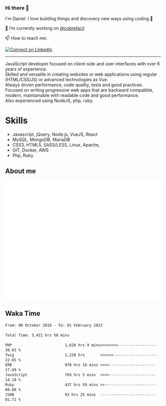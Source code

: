 ### Hi there 👋

I'm Daniel. I love building things and discovery new ways using coding :raised_hands: 

🔭 I’m currently working on [@cobrefacil](https://www.cobrefacil.com.br/)

📫 How to reach me:

[![Connect on LinkedIn](https://img.shields.io/badge/--linkedin?label=LinkedIn&logo=LinkedIn&style=social)](https://www.linkedin.com/in/daniel-cerverizzo/)

---

JavaScript developer focused on client-side and user interfaces with over 6 years of experience.  
Skilled and versatile in creating websites or web applications using regular (HTML/CSS/JS) or advanced technologies as Vue.  
Always driven performance, code quality, tests and good practices.  
 Focused on writing progressive web apps that are backward compatible, modern, maintainable with readable code and good performance.  
Also experienced using NodeJS, php, ruby. 


# Skills

 - Javascript, jQuery, Node.js, VueJS, React
 - MySQL, MongoDB, MariaDB    
 - CSS3, HTML5, SASS/LESS,  Linux, Apache,
 - GIT, Docker, AWS
 - Php, Ruby

## About me

![Metrics](/github-metrics.svg)

## Waka Time

<!--START_SECTION:waka-->

```text
From: 08 October 2018 - To: 01 February 2023

Total Time: 5,421 hrs 58 mins

PHP                        1,628 hrs 9 mins>>>>>>>>-----------------   30.03 %
Twig                       1,228 hrs       >>>>>>-------------------   22.65 %
ERB                        970 hrs 10 mins >>>>---------------------   17.89 %
JavaScript                 769 hrs 5 mins  >>>>---------------------   14.18 %
Ruby                       437 hrs 59 mins >>-----------------------   08.08 %
JSON                       93 hrs 25 mins  -------------------------   01.72 %
```

<!--END_SECTION:waka-->

